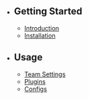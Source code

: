 - ## Getting Started
    - [Introduction](/introduction)
    - [Installation](/installation)

- ## Usage
    - [Team Settings](/team-settings)
    - [Plugins](/plugins)
    - [Configs](/configs)
    <!---
    - [API Tokens](/api-tokens)
    - [Browser Sessions](/browser-sessions)
    - [Calendar Records](/calendar-records)
    - [Calendar](/calendar)
    - [Charts](/charts)
    - [Clients](/clients)
    - [Create New Team](/create-new-team)
    - [Holidays](/holidays)
    - [Lockings](/lockings)
    - [Medicals](/medicals)
    - [Members](/members)
    - [Monthly Quotas](/monthly-quotas)
    - [Projects](/projects)
    - [Reports](/reports)
    - [Tasks](/tasks)
    - [Team Roles](/team-roles)
    - [Templates](/templates)
    - [2FA](/two-factor-authentication)
    - [Vacations](/vacations)
    -->